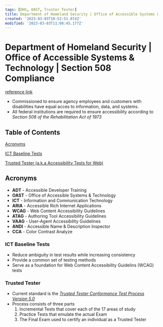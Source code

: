 ```yaml
---
tags: [DHS, OAST, Truster Tester]
title: Department of Homeland Security | Office of Accessible Systems & Technology | Section 508 Compliance
created: '2023-03-03T10:52:51.074Z'
modified: '2023-03-03T11:08:45.177Z'
---
```


# Department of Homeland Security | Office of Accessible Systems & Technology | Section 508 Compliance

[reference link](https://www.dhs.gov/508-testing)

* Commissioned to ensure agency employees and customers with disabilities have equal acces to information, data, and systems.
* All federal institutions are required to ensure accessibility according to *Section 508 of the Rehabilitation Act of 1973*

## Table of Contents
[Acronyms](#Acronyms)

[ICT Baseline Tests](#ICT-Baseline-Tests)

[Trusted Tester (a.k.a Accessibility Tests for Web)](#Trusted-Tester)

## Acronyms
* __ADT__ - Accessible Developer Training
* __OAST__ - Office of Accessible Systems & Technology
* __ICT__ - Information and Communication Technology
* __ARIA__ - Accessible Rich Internet Applications
* __WCAG__ - Web Content Accessibility Guidelines
* __ATAG__ - Authoring Tool Accessibility Guidelines
* __VAAG__ - User-Agent Accessibility Guidelines
* __ANDI__ - Accessible Name & Description Inspector
* __CCA__ - Color Contrast Analyze

### ICT Baseline Tests
* Reduce ambiguity in test results while increasing consistency
* Provide a common set of testing methods
* Serve as a foundation for Web Content Accessibility Guidelins (WCAG) tests

### Trusted Tester
* Current standard is the [*Trusted Tester Conformance Test Process Version 5.0*](https://www.dhs.gov/sites/default/files/publications/trusted_tester_test_process_v5_0_aug_16_2019.pdf)
* Process consists of three parts
  1. Incremental Tests that cover each of the 17 areas of study
  2. Practice Tests that emulate the actual Exam
  3. The Final Exam used to certify an individual as a Trusted Tester
